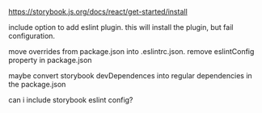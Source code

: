https://storybook.js.org/docs/react/get-started/install

include option to add eslint plugin. this will install the plugin, but fail configuration.

move overrides from package.json into .eslintrc.json. remove eslintConfig property in package.json

maybe convert storybook devDependences into regular dependencies in the package.json

can i include storybook eslint config?
